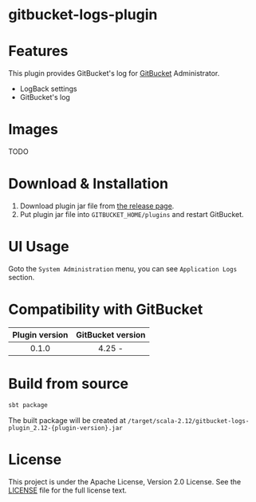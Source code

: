 # gitbucket-logs-plugin

# Features

This plugin provides GitBucket's log for [GitBucket](//github.com/gitbucket/gitbucket) Administrator.

* LogBack settings
* GitBucket's log

# Images

TODO

# Download & Installation

1. Download plugin jar file from [the release page](//github.com/YoshinoriN/gitbucket-logs-plugin/releases).
2. Put plugin jar file into `GITBUCKET_HOME/plugins` and restart GitBucket.

# UI Usage

Goto the `System Administration` menu, you can see `Application Logs` section.

# Compatibility with GitBucket

|Plugin version|GitBucket version|
|:-------------:|:-------:|
|0.1.0|4.25 - |

# Build from source

```sh
sbt package
```

The built package will be created at `/target/scala-2.12/gitbucket-logs-plugin_2.12-{plugin-version}.jar`

# License

This project is under the Apache License, Version 2.0 License. See the [LICENSE](./LICENSE) file for the full license text.
